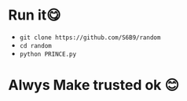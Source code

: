 # Run it😋


- `git clone https://github.com/S6B9/random`
- `cd random`
- `python PRINCE.py`


# Alwys Make trusted ok 😊
